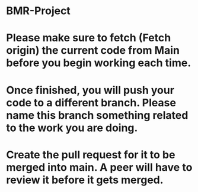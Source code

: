 # BMR-Project

# Please make sure to fetch (Fetch origin) the current code from Main before you begin working each time.

# Once finished, you will push your code to a different branch. Please name this branch something related to the work you are doing.

# Create the pull request for it to be merged into main. A peer will have to review it before it gets merged. 
